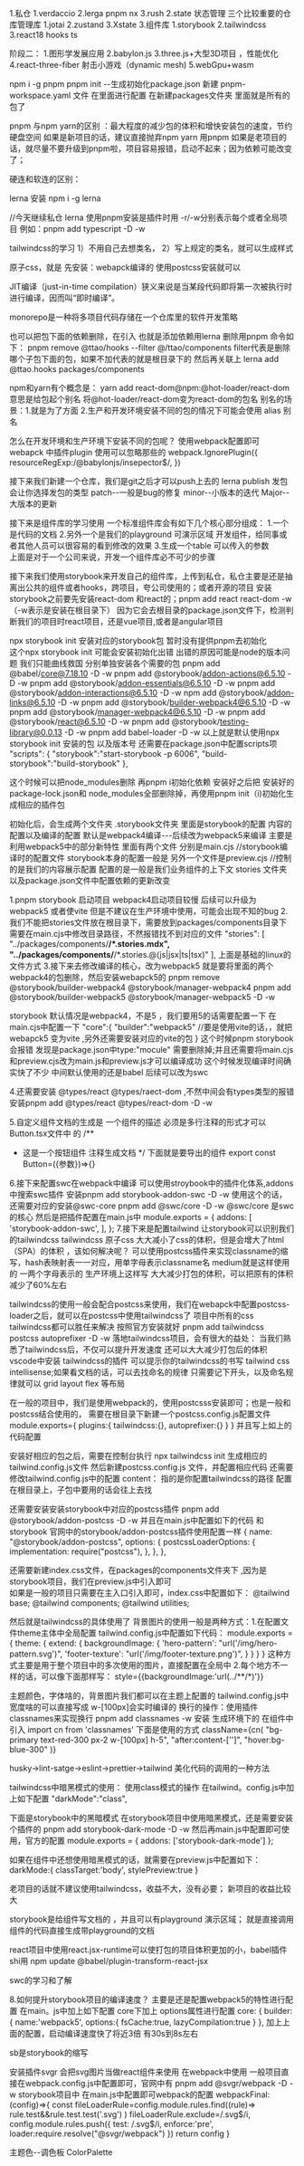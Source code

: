 1.私仓  1.verdaccio
       2.lerga pnpm nx
       3.rush 
2.state  状态管理  三个比较重要的仓库管理库
           1.jotai
            2.zustand
            3.Xstate
3.组件库
  1.storybook
  2.tailwindcss
  3.react18 hooks ts 


阶段二：
1.图形学发展应用
2.babylon.js
3.three.js+大型3D项目 ，性能优化
4.react-three-fiber 射击小游戏（dynamic mesh)
5.webGpu+wasm

npm i -g pnpm 
pnpm init --生成初始化package.json
新建 pnpm-workspace.yaml  文件  在里面进行配置
在新建packages文件夹  里面就是所有的包了

pnpm 与npm yarn的区别
：最大程度的减少包的体积和增快安装包的速度，节约硬盘空间
如果是新项目的话，建议直接抛弃npm  yarn 用pnpm
如果是老项目的话，就尽量不要升级到pnpm啦，项目容易报错，启动不起来；因为依赖可能改变了；

硬连和软连的区别：

lerna 安装 npm i -g lerna



//今天继续私仓
lerna    使用pnpm安装是插件时用  -r/-w分别表示每个或者全局项目
     例如：pnpm add typescript -D -w


tailwindcss的学习
1）不用自己去想类名，
2）写上规定的类名，就可以生成样式

原子css，就是
先安装：webapck编译的  使用postcss安装就可以

JIT编译（just-in-time compilation）狭义来说是当某段代码即将第一次被执行时进行编译，因而叫“即时编译”。

monorepo是一种将多项目代码存储在一个仓库里的软件开发策略


也可以把包下面的依赖删除，在引入  也就是添加依赖用lerna   删除用pnpm
命令如下：  pnpm remove @ttao/hooks --filter  @/ttao/components    filter代表是删除哪个子包下面的包，如果不加代表的就是根目录下的
然后再关联上  lerna add @ttao.hooks packages/components

npm和yarn有个概念是：
yarn  add  react-dom@npm:@hot-loader/react-dom   意思是给包起个别名  将@hot-loader/react-dom变为react-dom的包名
别名的场景：1.就是为了方面  2.生产和开发环境安装不同的包的情况下可能会使用  alias  别名

怎么在开发环境和生产环境下安装不同的包呢？
使用webpack配置即可
webapck 中插件plugin 使用可以忽略那些的 webpack.IgnorePlugin({
  resourceRegExp:/@babylonjs\/insepector$/,
})

接下来我们新建一个仓库，我们是git之后才可以push上去的
lerna publish 发包
会让你选择发包的类型   patch--一般是bug的修复   minor--小版本的迭代   Major--大版本的更新

接下来是组件库的学习使用
一个标准组件库会有如下几个核心部分组成：
1.一个是代码的文档
2.另外一个是我们的playground  可演示区域  开发组件，给同事或者其他人员可以很容易的看到修改的效果
3.生成一个table  可以传入的参数  
上面是对于一个公司来说，开发一个组件库必不可少的步骤

接下来我们使用storybook来开发自己的组件库，上传到私仓，私仓主要是还是抽离出公共的组件或者hooks，跨项目，夸公司使用的；或者开源的项目
安装storybook之前要先安装react-dom 和react的；pnpm add react react-dom -w  （-w表示是安装在根目录下）
因为它会去根目录的package.json文件下，检测判断我们的项目时react项目，还是vue项目,或者是angular项目

npx storybook init  安装对应的storybook包 暂时没有提供pnpm去初始化  
这个npx storybook init 可能会安装初始化出错 出错的原因可能是node的版本问题 我们只能曲线救国  分别单独安装各个需要的包
pnpm add @babel/core@7.18.10 -D -w
pnpm add @storybook/addon-actions@6.5.10 -D -w
pnpm add @storybook/addon-essentials@6.5.10 -D -w
pnpm add @storybook/addon-interactions@6.5.10 -D -w
npm add @storybook/addon-links@6.5.10 -D -w
pnpm add @storybook/builder-webpack4@6.5.10 -D -w
pnpm add @storybook/manager-webpack4@6.5.10 -D -w
pnpm add @storybook/react@6.5.10 -D -w
pnpm add @storybook/testing-library@0.0.13 -D -w
pnpm add babel-loader -D -w
以上就是默认使用npx storybook init 安装的包 以及版本号
还需要在package.json中配置scripts项
  "scripts": {
    "storybook":"start-storybook -p 6006",
    "build-storybook":"build-storybook"
  },

这个时候可以把node_modules删除  再pnpm i初始化依赖
安装好之后把 安装好的package-lock.json和 node_modules全部删除掉，再使用pnpm init（i)初始化生成相应的插件包

初始化后，会生成两个文件夹  .storybook文件夹  里面是storybook的配置 内容的配置以及编译的配置  默认是webpack4编译---后续改为webpack5来编译
主要是利用webpack5中的部分新特性   里面有两个文件  分别是main.cjs  //storybook编译时的配置文件  storybook本身的配置一般是
    另外一个文件是preview.cjs  //控制的是我们的内容展示配置   配置的是一般是我们业务组件的上下文
stories 文件夹
以及package.json文件中配置依赖的更新改变

1.pnpm storybook  启动项目
webpack4启动项目较慢  后续可以升级为webpack5  或者使vite 但是不建议在生产环境中使用，可能会出现不知的bug
2.我们不能把stories文件放在根目录下，需要放到packages/components目录下  需要在main.cjs中修改目录路径，不然报错找不到对应的文件
"stories": [
    "../packages/components/**/*.stories.mdx",
    "../packages/components/**/*.stories.@(js|jsx|ts|tsx)"
  ],
  上面是基础的linux的文件方式
3.接下来去修改编译的核心，改为webpack5
就是要将里面的两个webpack4的包删除，然后安装webapck5的
pnpm remove @storybook/builder-webpack4 @storybook/manager-webpack4
pnpm add @storybook/builder-webpack5 @storybook/manager-webpack5 -D -w

storybook 默认情况是webpack4，不是5 ，我们要用5的话需要配置一下  在main.cjs中配置一下
"core":{
    "builder":"webpack5"   //要是使用vite的话，，就把webapck5 变为vite ,另外还需要安装对应的vite的包
  }
  这个时候pnpm storybook会报错  发现是package.json中type:"mocule" 需要删除掉;并且还需要将main.cjs和preview.cjs改为main.js和preview.js才可以编译成功
  这个时候发现编译时间确实快了不少  中间默认使用的还是babel  后续可以改为swc

4.还需要安装 @types/react @types/raect-dom ,不然中间会有types类型的报错
安装pnpm add @types/react @types/react-dom -D -w

5.自定义组件文档的生成是  一个组件的描述  必须是多行注释的形式才可以
Button.tsx文件中  的
/**
 *  这是一个按钮组件 注释生成文档
 */
下面就是要导出的组件
export const Button=({参数})=>{}

6.接下来配置swc在webpack中编译
可以使用stroybook中的插件化体系,addons中搜索swc插件
安装pnpm add storybook-addon-swc -D -w
使用这个的话，还需要对应的安装@swc-core   pnpm add @swc/core -D -w  @swc/core 是swc的核心
然后是把插件配置在main.js中
module.exports = {
  addons: [
    'storybook-addon-swc',
  ],
};
7.接下来是配置tailwind  让storybook可以识别我们的tailwindcss
tailwindcss 原子css 大大减小了css的体积，但是会增大了html（SPA）的体积 ，该如何解决呢？
可以使用postcss插件来实现classname的缩写，hash表映射表一一对应，用单字母表示classname名   medium就是这样使用的  一两个字母表示的
生产环境上这样写  大大减少打包的体积，可以把原有的体积减少了60%左右

tailwindcss的使用一般会配合postcss来使用，我们在webapck中配置postcss-loader之后，就可以在postcss中使用tailwindcss了
项目中所有的css  tailwindcss都可以胜任来解决
按照官方安装就好  pnpm add tailwindcss postcss autoprefixer -D -w
落地tailwindcss项目，会有很大的益处：  当我们熟悉了tailwindcss后，不仅可以提升开发速度  还可以大大减少打包后的体积
vscode中安装  tailwindcss的插件  可以提示你的tailwindcss的书写   tailwind css intellisense;如果看文档的话，可以去找命名的规律
只需要记下开头，以及命名规律就可以  grid layout  flex  等布局

在一般的项目中，我们是使用webpack的，使用postcsss安装即可；也是一般和postcss结合使用的，  需要在根目录下新建一个postcss.config.js配置文件
module.exports={
    plugins:{
        tailwindcss:{},
        autoprefixer:{}
    }
}
并且写上如上的代码配置

安装好相应的包之后，需要在控制台执行 npx tailwindcss init  生成相应的tailwind.config.js文件
然后新建postcss.config.js  文件，并配置相应代码
还需要修改tailwind.config.js中的配置  content：  指的是你配置tailwindcss的路径
配置在根目录上，子包中要用的话会往上去找

还需要安装安装storybook中对应的postcss插件
pnpm add @storybook/addon-postcss -D -w
并且在main.js中配置如下的代码  和storybook 官网中的storybook/addon-postcss插件使用配置一样
    {
      name: "@storybook/addon-postcss",
      options: {
        postcssLoaderOptions: {
          implementation: require("postcss"),
        },
      },
    },

还需要新建index.css文件，在packages的components文件夹下 ,因为是storybook项目，我们在preview.js中引入即可  
如果是一般的项目只需要在主入口引入即可，index.css中配置如下：
@tailwind base;
@tailwind components;
@tailwind utilities;


然后就是tailwindcss的具体使用了
背景图片的使用一般是两种方式：1.在配置文件theme主体中全局配置  tailwind.config.js中配置如下代码：
module.exports = {
  theme: {
    extend: {
      backgroundImage: {
        'hero-pattern': "url('/img/hero-pattern.svg')",
        'footer-texture': "url('/img/footer-texture.png')",
      }
    }
  }
}
这种方式主要是用于整个项目中的多次使用的图片，直接配置在全局中
2.每个地方不一样的话，可以像下面那样写： style={{backgroundImage:'url(../**/*)'}}

主题颜色，字体啥的，背景图片我们都可以在主题上配置的  tailwind.config.js中
宽度啥的可以直接写成 w-[100px]会实时编译的
换行的操作：使用插件classnames来实现换行   pnpm add classnames -w  安装  生成环境下的
在组件中引入 import cn from 'classnames'
下面是使用的方式
 className={cn(
        "bg-primary text-red-300 px-2 w-[100px] h-5",
        "after:content-['']",
        "hover:bg-blue-300"
      )}

husky->lint-satge->eslint->prettier->tailwind  美化代码的调用的一种方法


tailwindcss中暗黑模式的使用：
使用class模式的操作  在tailwind。config.js中加上如下配置
 "darkMode":"class",

下面是storybook中的黑暗模式
在storybook项目中使用暗黑模式，还是需要安装个插件的   pnpm add storybook-dark-mode -D -w
然后再main.js中配置即可使用，官方的配置
module.exports = {
  addons: ['storybook-dark-mode']
};

如果在组件中还想使用暗黑模式的话，就需要在preview.js中配置如下：
 darkMode:{
    classTarget:'body',
    stylePreview:true
  }



老项目的话就不建议使用tailwindcss，收益不大，没有必要；  新项目的收益比较大




storybook是给组件写文档的  ，并且可以有playground  演示区域；
就是直接调用组件的代码直接生成带playground的文档








react项目中使用react.jsx-runtime可以使打包的项目体积更加的小，babel插件shi用  npm update @babel/plugin-transform-react-jsx

swc的学习和了解 


8.如何提升storybook项目的编译速度？
主要是还是配置webpack5的特性进行配置
在main。js中加上如下配置   core下加上 options属性进行配置
core: {
    builder:{
      name:'webpack5',
      options:{
        fsCache:true,
        lazyCompilation:true
      }
    },
  加上上面的配置，启动编译速度快了将近3倍  有30s到8s左右

sb是storybook的缩写

安装插件svgr 会把svg图片当做react组件来使用  在webpack中使用 一般项目直接在webpack.config.js中配置即可，官网中有
 pnpm add @svgr/webpack -D -w
 storybook项目中  在main.js中配置即可webpack的配置
  webpackFinal:(config)=>{
    const fileLoaderRule=config.module.rules.find((rule)=>
      rule.test&&rule.test.test('.svg')
    )
    fileLoaderRule.exclude=/\.svg$/i,
    config.module.rules.push({
        test: /\.svg$/i,
        enforce:'pre',
        loader:require.resolve("@svgr/webpack")
    })
    return config
  }

主题色--调色板  ColorPalette

